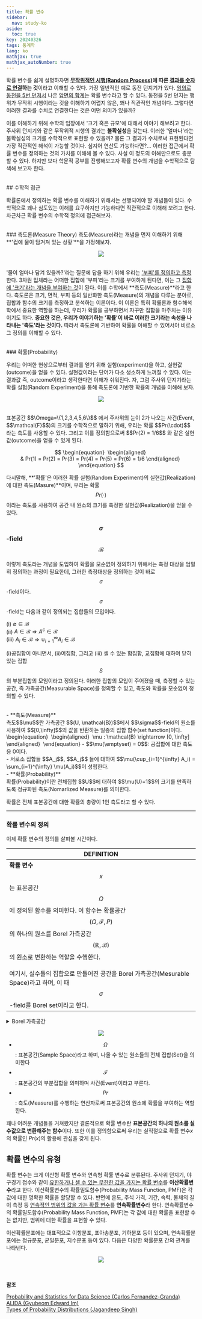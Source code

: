```yaml
---
title: 확률 변수
sidebar:
  nav: study-ko
aside:
  toc: true
key: 20240326
tags: 통계학
lang: ko
mathjax: true
mathjax_autoNumber: true
---
```


확률 변수를 쉽게 설명하자면 **<u>무작위적인 시행(Random Process)</u>에 따른 <u>결과를 숫자로 연결</u>하는 것**이라고 이해할 수 있다. 가장 일반적인  예로 동전 던지기가 있다. <u>임의로 동전을 5번 던져서</u> 나온 <u>앞면의 합계</u>는 확률 변수라고 할 수 있다. 동전을 5번 던지는 행위가 무작위 시행이라는 것을 이해하기 어렵지 않은, 꽤나 직관적인 개념이다. 그렇다면 이러한 결과를 수치로 연결한다는 것은 어떤 의미가 있을까? 

이를 이해하기 위해 수학의 입장에서 '크기 혹은 규모'에 대해서 이야기 해보려고 한다. 주사위 던지기와 같은 무작위적 시행의 결과는 **불확실성**을 갖는다. 이러한 '얼마나'라는 불확실성의 크기를 수학적으로 표현할 수 있을까? 물론 그 결과가 수치로써 표현된다면 가장 직관적인 해석이 가능할 것이다. 심지어 연산도 가능하다면?... 이러한 접근에서 확률 변수를 정의하는 것의 가치를 이해해 볼 수 있다. 사실 이 정도의 이해만으로도 충분할 수 있다. 하지만 보다 학문적 공부를 진행해보고자 확률 변수의 개념을 수학적으로 탐색해 보고자 한다.

<br/> 
## 수학적 접근

확률론에서 정의하는 확률 변수를 이해하기 위해서는 선행되어야 할 개념들이 있다. 수학적으로 꽤나 심도있는 이해를 요구하지만 가능하다면 직관적으로 이해해 보려고 한다. 차근차근 확률 변수의 수학적 정의에 접근해보자.

<br/> 
### 측도론(Measure Theory)
측도(Measure)라는 개념을 먼저 이해하기 위해 **'컵에 물이 담겨져 있는 상황'**을 가정해보자. 
<br/>

<p align="center">
  <img src="https://raw.githubusercontent.com/jenniione/jenniione.github.io/master/pics/random_variables/water_glass.jpeg">
</p>

<br/>'물이 얼마나 담겨 있을까?'라는 질문에 답을 하기 위해 우리는 <u>'부피'를 정의하고 측정</u>한다. 3차원 입체라는 어떠한 집합에 '부피'라는 크기를 부여하게 된다면, 이는 그 <u>집합에 '크기'라는 개념을 부여하는 것</u>이 된다. 이를 수학에서 **측도(Measure)**라고 한다. 측도론은 크기, 면적, 부피 등의 일반화한 측도(Measure)의 개념을 다루는 분야로, 집합과 함수의 크기를 측정하고 분석하는 이론이다. 이 이론은 특히 확률론과 함수해석학에서 중요한 역할을 하는데, 우리가 확률을 공부하면서 자꾸만 집합을 마주치는 이유이기도 하다. **중요한 것은, 우리가 이야기하는 '확률'이 바로 이러한 크기라는 속성을 나타내는 '측도'라는 것이다.** 따라서 측도론에 기반하여 확률을 이해할 수 있어서야 비로소 그 정의를 이해할 수 있다.


<br/> 
### 확률(Probability) 

우리는 어떠한 현상으로부터 결과를 얻기 위해 실험(experiment)을 하고, 실현값(outcome)을 얻을 수 있다. 실현값이라는 단어가 다소 생소하게 느껴질 수 있다. 이는 결과값 즉, outcome이라고 생각한다면 이해가 쉬워진다. 자, 그럼 주사위 던지기라는 확률 실험(Random Experiment)을 통해 측도론에 기반한 확률의 개념을 이해해 보자.

<p align="center">
  <img src="https://raw.githubusercontent.com/jenniione/jenniione.github.io/master/pics/random_variables/definition_random_variable_1.png">
</p>

<br/> 
표본공간 $$\Omega=\{1,2,3,4,5,6\}$$ 에서 주사위의 눈이 2가 나오는 사건(Event, $$\mathcal{F}$$)의 크기를 수학적으로 말하기 위해, 우리는 확률 $$Pr(\cdot)$$ 라는 측도를 사용할 수 있다. 그리고 이를 정의함으로써 $$Pr(2) = 1/6$$ 와 같은 실현값(outcome)을 얻을 수 있게 된다.

$$
\begin{equation} 
\begin{aligned} 
& Pr(1) = Pr(2) = Pr(3) = Pr(4) = Pr(5) = Pr(6) = 1/6
\end{aligned} 
\end{equation}
$$

다시말해, **'확률'은 이러한 확률 실험(Random Experiment)의 실현값(Realization)에 대한 측도(Masure)**이며, 우리는 확률 $$Pr(\cdot)$$이라는 측도를 사용하여 공간 내 원소의 크기를 측정한 실현값(Realization)을 얻을 수 있다.

### $$\sigma$$-field $$\mathcal{B}$$
이렇게 측도라는 개념을 도입하여 확률을 모순없이 정의하기 위해서는 측정 대상을 엄밀히 정의하는 과정이 필요한데, 그러한 측정대상을 정의하는 것이 바로 $$\sigma$$-field이다. $$\sigma$$-field는 다음과 같이 정의되는 집합들의 모입이다.

(i) $\emptyset \in \mathcal{B}$  <br/>
(ii) $A \in \mathcal{B} \Rightarrow A^c \in \mathcal{B}$ <br/>
(iii) $A_i \in \mathcal{B} \Rightarrow \cup_{i=1}^{\infty}A_i \in \mathcal{B}$ <br/>

(i)공집합이 아니면서, (ii)여집합, 그리고 (iii) 셀 수 있는 합집합, 교집합에 대하여 닫혀있는 집합 $$S$$의 부분집합의 모임이라고 정의된다. 이러한 집합의 모입이 주어졌을 때, 측정할 수 있는 공간, 즉 가측공간(Measurable Space)를 정의할 수 있고, 측도와 확률을 모순없이 정의할 수 있다.

<br/>
- **측도(Measure)**<br/>
측도$$\mu$$란 가측공간 $$(U, \mathcal{B})$$에서 $$\sigma$$-field의 원소를 사용하여 $$[0,\infty]$$의 값을 반환하는 일종의 집합 합수(set function)이다.<br/>
\begin{equation} 
\begin{aligned} 
\mu : \mathcal{B} \rightarrow [0, \infty]
\end{aligned} 
\end{equation}
  - $$\mu(\emptyset) = 0$$: 공집합에 대한 측도응 0이다.<br/>
  - 서로소 집합들 $$A_j$$, $$A_j$$ 들에 대하여 $$\mu(\cup_{i=1}^{\infty} A_i) = \sum_{i=1}^{\infty} \mu(A_i)$$이 성립한다.

<br/>
- **확률(Probability)**<br/>
확률(Probability)이란 전체집합 $$U$$에 대하여 $$\mu(U)=1$$의 크기를 만족하도록 정규화된 측도(Nomarlized Measure)를 의미한다.

<br/>

확률은 전체 표본공간에 대한 확률의 총량이 1인 측도라고 할 수 있다.



---

### 확률 변수의 정의
이제 확률 변수의 정의를 살펴볼 시간이다.

| DEFINITION |
| ------ |
| **확률 변수** $$x$$는 표본공간 $$\Omega$$ 에 정의된 함수를 의미한다. 이 함수는 확률공간$$(\Omega, \mathcal{F}, P)$$ 의 하나의 원소를 Borel 가측공간 $$(\mathbb{R}, \mathcal{B})$$ 의 원소로 변환하는 역할을 수행한다. <br><br>여기서, 실수들의 집합으로 만들어진 공간을 Borel 가측공간(Mesurable Space)라고 하며, 이 때 $$\sigma$$-field를 Borel set이라고 한다. |



<details>
<summary>Borel 가측공간</summary>
<div markdown="1">

**Borel 가측공간 (Borel Measurable Space)**: 실수 집합 $$\mathbb{R}$$ 과 Borel 시그마-대수 $$\mathcal{B}$$ 로 구성된다. Borel 시그마-대수는 실수선 위에서 열린 구간을 포함하고, 이로부터 생성될 수 있는 모든 집합의 컬렉션이다. 이것은 기본적으로 우리가 흔히 다루는 실수 세계의 사건들을 측정 가능하게 한다.

</div>
</details>

<p align="center">
  <img src="https://raw.githubusercontent.com/jenniione/jenniione.github.io/master/pics/random_variables/definition_random_variable_2.png">
</p>

- $$\Omega$$ : 표본공간(Sample Space)라고 하며, 나올 수 있는 원소들의 전체 집합(Set)을 의미한다
- $$\mathcal{F}$$ : 표본공간의 부분집합을 의미하며 사건(Event)이라고 부른다.
- $$Pr$$ : 측도(Measure)를 수행하는 연산자로써 표본공간의 원소에 확률을 부여하는 역할한다.

꽤나 어려운 개념들을 거쳐왔지만 결론적으로 확률 변수란 **표본공간의 하나의 원소를 실수값으로 변환해주는 함수**이다. 또한 이를 정의함으로써 우리는 실직절으로 확률 변수$x$의 확률인 $Pr(x)$의 활용에 관심을 갖게 된다.


## 확률 변수의 유형
확률 변수는 크게 이산형 확률 변수와 연속형 확률 변수로 분류된다.
주사위 던지기, 야구경기 점수와 같이 <u>유한하거나 셀 수 있는 무한한 값을 가지는 확률 변수</u>를 **이산확률변수**라고 한다. 이산확률변수의 확률밀도함수(Probability Mass Function, PMF)은 각 값에 대한 명확한 확률을 할당할 수 있다. 반면에 온도, 주식 가격, 기간, 속력, 물체의 길이 측정 등 <u>연속적인 범위의 값을 가는 확률 변수</u>를 **연속확률변수**라 한다. 연속확률변수의 확률밀도함수(Probability Mass Function, PMF)는 각 값에 대한 확률을 표현할 수는 없지만, 범위에 대한 확률을 표현할 수 있다.

이산확률분포에는 대표적으로 이항분포, 포아송분포, 기하분포 등이 있으며, 연속확률분포에는 정규분포, 균일분포, 지수분포 등이 있다. 다음은 다양한 확률분포 간의 관계를 나타낸다.

<p align="center">
  <img src="https://raw.githubusercontent.com/jenniione/jenniione.github.io/master/pics/random_variables/types of random variables.webp">
</p>

<br/><br/>
**참조**

[Probability and Statistics for Data Science (Carlos Fernandez-Granda)](https://cims.nyu.edu/~cfgranda/pages/stuff/probability_stats_for_DS.pdf)<br/>
[ALIDA (Gyubeom Edward Im)](https://alida.tistory.com/84)<br/>
[Types of Probability Distributions (Jagandeep Singh)](https://jagan-singhh.medium.com/types-of-probability-distributions-9333d18ed817)